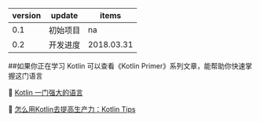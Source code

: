 version | update | items 
-- | -- | ---
0.1 | 初始项目| na
0.2 | 开发进度 | 2018.03.31 

##如果你正在学习 Kotlin 可以查看《Kotlin Primer》系列文章，能帮助你快速掌握这门语言

🔗 [Kotlin 一门强大的语言](https://kymjs.com/column/kotlin.html)

🔗 [怎么用Kotlin去提高生产力：Kotlin Tips](https://github.com/heimashi/kotlin_tips)